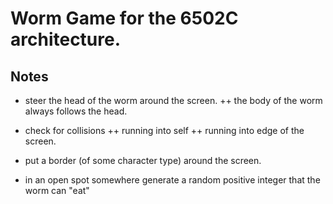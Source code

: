 # Worm Game for the 6502C architecture.

## Notes

- steer the head of the worm around the screen.
    ++ the body of the worm always follows the head.

- check for collisions
    ++ running into self
    ++ running into edge of the screen.

- put a border (of some character type) around the screen.

- in an open spot somewhere generate a random positive integer that the worm can "eat"
